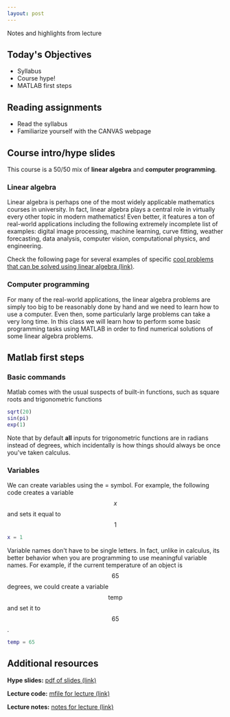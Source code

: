 ```yaml
---
layout: post
---
```


Notes and highlights from lecture

## Today's Objectives

* Syllabus
* Course hype!
* MATLAB first steps

## Reading assignments

* Read the syllabus
* Familiarize yourself with the CANVAS webpage

## Course intro/hype slides
This course is a 50/50 mix of **linear algebra** and **computer programming**.

### Linear algebra
Linear algebra is perhaps one of the most widely applicable mathematics courses in university.  In fact, linear algebra plays a central role in virtually every other topic in modern mathematics!  Even better, it features a ton of real-world applications including the following extremely incomplete list of examples: digital image processing, machine learning, curve fitting, weather forecasting, data analysis, computer vision, computational physics, and engineering.

Check the following page for several examples of specific <a target="_parent" href="https://wcasper.github.io/math107spring2022/extras/example-problems">cool problems that can be solved using linear algebra (link)</a>.

### Computer programming
For many of the real-world applications, the linear algebra problems are simply too big to be reasonably done by hand and we need to learn how to use a computer.  Even then, some particularly large problems can take a very long time.  In this class we will learn how to perform some basic programming tasks using MATLAB in order to find numerical solutions of some linear algebra problems.

## Matlab first steps

### Basic commands
Matlab comes with the usual suspects of built-in functions, such as square roots and trigonometric functions
```Matlab
sqrt(20)
sin(pi)
exp(1)
```
Note that by default **all** inputs for trigonometric functions are in radians instead of degrees, which incidentally is how things should always be once you've taken calculus.

### Variables
We can create variables using the = symbol.
For example, the following code creates a variable $$x$$ and sets it equal to $$1$$
```Matlab
x = 1
```
Variable names don't have to be single letters.  In fact, unlike in calculus, its better behavior when you are programming to use meaningful variable names.  For example, if the current temperature of an object is $$65$$ degrees, we could create a variable $$\text{temp}$$ and set it to $$65$$.
```Matlab
temp = 65
```


## Additional resources
**Hype slides:** <a target="_parent" href="https://wcasper.github.io/math107spring2022/extras/presentations/hype/slides.pdf">pdf of slides (link)</a>


**Lecture code:** <a target="_parent" href="https://wcasper.github.io/math107spring2022/MATLAB/lecture1.m">mfile for lecture (link)</a>

**Lecture notes:** <a target="_parent" href="https://wcasper.github.io/math107spring2022/extras/notes/2021-01-25-Note-10-28.pdf">notes for lecture (link)</a>



